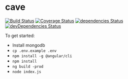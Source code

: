 # cave
[![Build Status](https://travis-ci.org/johvik/cave.svg?branch=master)](https://travis-ci.org/johvik/cave)
[![Coverage Status](https://coveralls.io/repos/github/johvik/cave/badge.svg?branch=master)](https://coveralls.io/github/johvik/cave?branch=master)
[![dependencies Status](https://david-dm.org/johvik/cave/status.svg)](https://david-dm.org/johvik/cave)
[![devDependencies Status](https://david-dm.org/johvik/cave/dev-status.svg)](https://david-dm.org/johvik/cave?type=dev)

To get started:
* Install mongodb
* `cp .env.example .env`
* `npm install -g @angular/cli`
* `npm install`
* `ng build -prod`
* `node index.js`
